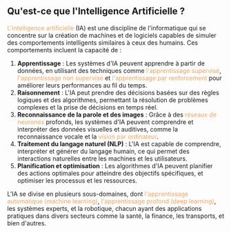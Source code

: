 ## Qu'est-ce que l'Intelligence Artificielle ?

<span style="color:rgb(244,164,96)">L'intelligence artificielle</span> (IA) est une discipline de l'informatique qui se concentre sur la création de machines et de logiciels capables de simuler des comportements intelligents similaires à ceux des humains. Ces comportements incluent la capacité de :

1. **Apprentissage** : Les systèmes d'IA peuvent apprendre à partir de données, en utilisant des techniques comme <span style="color:rgb(244,164,96)">l'apprentissage supervisé</span>, <span style="color:rgb(244,164,96)">l'apprentissage non supervisé</span> et <span style="color:rgb(244,164,96)">l'apprentissage par renforcement</span> pour améliorer leurs performances au fil du temps.
2. **Raisonnement** : L'IA peut prendre des décisions basées sur des règles logiques et des algorithmes, permettant la résolution de problèmes complexes et la prise de décisions en temps réel.
3. **Reconnaissance de la parole et des images** : Grâce à des <span style="color:rgb(244,164,96)">réseaux de neurones</span> profonds, les systèmes d'IA peuvent comprendre et interpréter des données visuelles et auditives, comme la reconnaissance vocale et la <span style="color:rgb(244,164,96)">vision par ordinateur</span>.
4. **Traitement du langage naturel (NLP)** : L'IA est capable de comprendre, interpréter et générer du langage humain, ce qui permet des interactions naturelles entre les machines et les utilisateurs.
5. **Planification et optimisation** : Les algorithmes d'IA peuvent planifier des actions optimales pour atteindre des objectifs spécifiques, et optimiser les processus et les ressources.

L'IA se divise en plusieurs sous-domaines, dont <span style="color:rgb(244,164,96)">l'apprentissage automatique (machine learning)</span>, <span style="color:rgb(244,164,96)">l'apprentissage profond (deep learning)</span>, les systèmes experts, et la robotique, chacun ayant des applications pratiques dans divers secteurs comme la santé, la finance, les transports, et bien d'autres.

